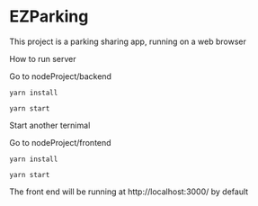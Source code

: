# EZParking
This project is a parking sharing app, running on a web browser

How to run server

Go to nodeProject/backend

```
yarn install
```
```
yarn start
```

Start another ternimal

Go to nodeProject/frontend

```
yarn install
```
```
yarn start
```

The front end will be running at http://localhost:3000/ by default
